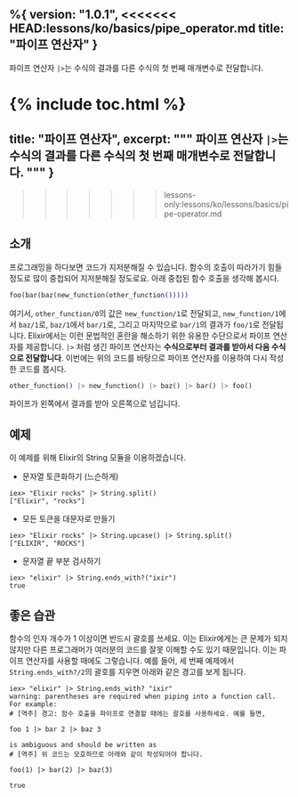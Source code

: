 %{
  version: "1.0.1",
<<<<<<< HEAD:lessons/ko/basics/pipe_operator.md
  title: "파이프 연산자"
}
---

파이프 연산자 `|>`는 수식의 결과를 다른 수식의 첫 번째 매개변수로 전달합니다.

{% include toc.html %}
=======
  title: "파이프 연산자",
  excerpt: """
  파이프 연산자 `|>`는 수식의 결과를 다른 수식의 첫 번째 매개변수로 전달합니다.
  """
}
---
>>>>>>> lessons-only:lessons/ko/lessons/basics/pipe-operator.md

## 소개

프로그래밍을 하다보면 코드가 지저분해질 수 있습니다. 함수의 호출이 따라가기 힘들 정도로 많이 중첩되어 지저분해질 정도로요. 아래 중첩된 함수 호출을 생각해 봅시다.

```elixir
foo(bar(baz(new_function(other_function()))))
```

여기서, `other_function/0`의 값은 `new_function/1`로 전달되고, `new_function/1`에서 `baz/1`로, `baz/1`에서 `bar/1`로, 그리고 마지막으로 `bar/1`의 결과가 `foo/1`로 전달됩니다. Elixir에서는 이런 문법적인 혼란을 해소하기 위한 유용한 수단으로서 파이프 연산자를 제공합니다. `|>` 처럼 생긴 파이프 연산자는 **수식으로부터 결과를 받아서 다음 수식으로 전달합니다**. 이번에는 위의 코드를 바탕으로 파이프 연산자를 이용하여 다시 작성한 코드를 봅시다.

```elixir
other_function() |> new_function() |> baz() |> bar() |> foo()
```

파이프가 왼쪽에서 결과를 받아 오른쪽으로 넘깁니다.

## 예제

이 예제를 위해 Elixir의 String 모듈을 이용하겠습니다.

- 문자열 토큰화하기 (느슨하게)

```shell
iex> "Elixir rocks" |> String.split()
["Elixir", "rocks"]
```

- 모든 토큰을 대문자로 만들기

```shell
iex> "Elixir rocks" |> String.upcase() |> String.split()
["ELIXIR", "ROCKS"]
```

- 문자열 끝 부분 검사하기

```shell
iex> "elixir" |> String.ends_with?("ixir")
true
```

## 좋은 습관

함수의 인자 개수가 1 이상이면 반드시 괄호를 쓰세요. 이는 Elixir에게는 큰 문제가 되지 않지만 다른 프로그래머가 여러분의 코드를 잘못 이해할 수도 있기 때문입니다. 이는 파이프 연산자를 사용할 때에도 그렇습니다. 예를 들어, 세 번째 예제에서 `String.ends_with?/2`의 괄호를 지우면 아래와 같은 경고를 보게 됩니다.

```shell
iex> "elixir" |> String.ends_with? "ixir"
warning: parentheses are required when piping into a function call. For example:
# [역주] 경고: 함수 호출을 파이프로 연결할 때에는 괄호를 사용하세요. 예를 들면,

foo 1 |> bar 2 |> baz 3

is ambiguous and should be written as
# [역주] 위 코드는 모호하므로 아래와 같이 작성되어야 합니다.

foo(1) |> bar(2) |> baz(3)

true
```
